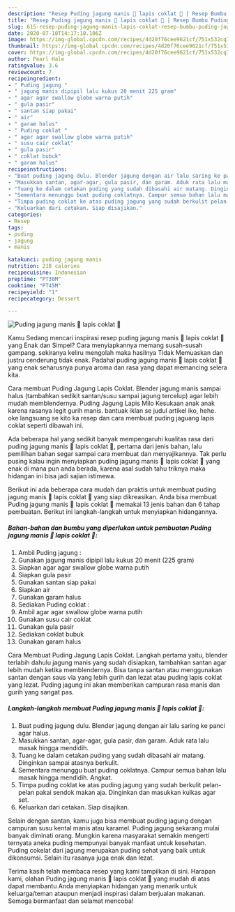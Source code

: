 ```yaml
---
description: "Resep Puding jagung manis 🌽 lapis coklat 🍫 | Resep Bumbu Puding jagung manis 🌽 lapis coklat 🍫 Yang Lezat Sekali"
title: "Resep Puding jagung manis 🌽 lapis coklat 🍫 | Resep Bumbu Puding jagung manis 🌽 lapis coklat 🍫 Yang Lezat Sekali"
slug: 615-resep-puding-jagung-manis-lapis-coklat-resep-bumbu-puding-jagung-manis-lapis-coklat-yang-lezat-sekali
date: 2020-07-10T14:17:10.106Z
image: https://img-global.cpcdn.com/recipes/4d20f76cee9621cf/751x532cq70/puding-jagung-manis-🌽-lapis-coklat-🍫-foto-resep-utama.jpg
thumbnail: https://img-global.cpcdn.com/recipes/4d20f76cee9621cf/751x532cq70/puding-jagung-manis-🌽-lapis-coklat-🍫-foto-resep-utama.jpg
cover: https://img-global.cpcdn.com/recipes/4d20f76cee9621cf/751x532cq70/puding-jagung-manis-🌽-lapis-coklat-🍫-foto-resep-utama.jpg
author: Pearl Hale
ratingvalue: 3.6
reviewcount: 7
recipeingredient:
- " Puding jagung "
- " jagung manis dipipil lalu kukus 20 menit 225 gram"
- " agar agar swallow globe warna putih"
- " gula pasir"
- " santan siap pakai"
- " air"
- " garam halus"
- " Puding coklat "
- " agar agar swallow globe warna putih"
- " susu cair coklat"
- " gula pasir"
- " coklat bubuk"
- " garam halus"
recipeinstructions:
- "Buat puding jagung dulu. Blender jagung dengan air lalu saring ke panci agar halus."
- "Masukkan santan, agar-agar, gula pasir, dan garam. Aduk rata lalu masak hingga mendidih."
- "Tuang ke dalam cetakan puding yang sudah dibasahi air matang. Dinginkan sampai atasnya berkulit."
- "Sementara menunggu buat puding coklatnya. Campur semua bahan lalu masak hingga mendidih. Angkat."
- "Timpa puding coklat ke atas puding jagung yang sudah berkulit pelan-pelan pakai sendok makan aja. Dinginkan dan masukkan kulkas agar set."
- "Keluarkan dari cetakan. Siap disajikan."
categories:
- Resep
tags:
- puding
- jagung
- manis

katakunci: puding jagung manis 
nutrition: 218 calories
recipecuisine: Indonesian
preptime: "PT30M"
cooktime: "PT45M"
recipeyield: "1"
recipecategory: Dessert

---
```



![Puding jagung manis 🌽 lapis coklat 🍫](https://img-global.cpcdn.com/recipes/4d20f76cee9621cf/751x532cq70/puding-jagung-manis-🌽-lapis-coklat-🍫-foto-resep-utama.jpg)

Kamu Sedang mencari inspirasi resep puding jagung manis 🌽 lapis coklat 🍫 yang Enak dan Simpel? Cara menyiapkannya memang susah-susah gampang. sekiranya keliru mengolah maka hasilnya Tidak Memuaskan dan justru cenderung tidak enak. Padahal puding jagung manis 🌽 lapis coklat 🍫 yang enak seharusnya punya aroma dan rasa yang dapat memancing selera kita.

Cara membuat Puding Jagung Lapis Coklat. Blender jagung manis sampai halus (tambahkan sedikit santan/susu sampai jagung tercelup) agar lebih mudah memblendernya. Puding Jagung Lapis Milo Kesukaan anak anak karena rasanya legit gurih manis. bantuak iklan se judul artikel iko, hehe. oke langsuang se kito ka resep dan cara membuat puding jaguang lapis coklat seperti dibawah ini.

Ada beberapa hal yang sedikit banyak mempengaruhi kualitas rasa dari puding jagung manis 🌽 lapis coklat 🍫, pertama dari jenis bahan, lalu pemilihan bahan segar sampai cara membuat dan menyajikannya. Tak perlu pusing kalau ingin menyiapkan puding jagung manis 🌽 lapis coklat 🍫 yang enak di mana pun anda berada, karena asal sudah tahu triknya maka hidangan ini bisa jadi sajian istimewa.


Berikut ini ada beberapa cara mudah dan praktis untuk membuat puding jagung manis 🌽 lapis coklat 🍫 yang siap dikreasikan. Anda bisa membuat Puding jagung manis 🌽 lapis coklat 🍫 memakai 13 jenis bahan dan 6 tahap pembuatan. Berikut ini langkah-langkah untuk menyiapkan hidangannya.

<!--inarticleads1-->

##### Bahan-bahan dan bumbu yang diperlukan untuk pembuatan Puding jagung manis 🌽 lapis coklat 🍫:

1. Ambil  Puding jagung :
1. Gunakan  jagung manis dipipil lalu kukus 20 menit (225 gram)
1. Siapkan  agar agar swallow globe warna putih
1. Siapkan  gula pasir
1. Gunakan  santan siap pakai
1. Siapkan  air
1. Gunakan  garam halus
1. Sediakan  Puding coklat :
1. Ambil  agar agar swallow globe warna putih
1. Gunakan  susu cair coklat
1. Gunakan  gula pasir
1. Sediakan  coklat bubuk
1. Gunakan  garam halus


Cara Membuat Puding Jagung Lapis Coklat. Langkah pertama yaitu, blender terlabih dahulu jagung manis yang sudah disiapkan, tambahkan santan agar lebih mudah ketika memblendernya. Bisa tanpa santan atau menggunakan santan dengan saus vla yang lebih gurih dan lezat atau puding lapis coklat yang lezat. Puding jagung ini akan memberikan campuran rasa manis dan gurih yang sangat pas. 

<!--inarticleads2-->

##### Langkah-langkah membuat Puding jagung manis 🌽 lapis coklat 🍫:

1. Buat puding jagung dulu. Blender jagung dengan air lalu saring ke panci agar halus.
1. Masukkan santan, agar-agar, gula pasir, dan garam. Aduk rata lalu masak hingga mendidih.
1. Tuang ke dalam cetakan puding yang sudah dibasahi air matang. Dinginkan sampai atasnya berkulit.
1. Sementara menunggu buat puding coklatnya. Campur semua bahan lalu masak hingga mendidih. Angkat.
1. Timpa puding coklat ke atas puding jagung yang sudah berkulit pelan-pelan pakai sendok makan aja. Dinginkan dan masukkan kulkas agar set.
1. Keluarkan dari cetakan. Siap disajikan.


Selain dengan santan, kamu juga bisa membuat puding jagung dengan campuran susu kental manis atau karamel. Puding jagung sekarang mulai banyak diminati orang. Mungkin karena masyarakat semakin mengerti ternyata aneka puding mempunyai banyak manfaat untuk kesehatan. Puding cokelat dari jagung merupakan puding sehat yang baik untuk dikonsumsi. Selain itu rasanya juga enak dan lezat. 

Terima kasih telah membaca resep yang kami tampilkan di sini. Harapan kami, olahan Puding jagung manis 🌽 lapis coklat 🍫 yang mudah di atas dapat membantu Anda menyiapkan hidangan yang menarik untuk keluarga/teman ataupun menjadi inspirasi dalam berjualan makanan. Semoga bermanfaat dan selamat mencoba!
